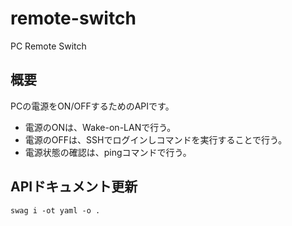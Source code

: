 # remote-switch

PC Remote Switch

## 概要

PCの電源をON/OFFするためのAPIです。

* 電源のONは、Wake-on-LANで行う。
* 電源のOFFは、SSHでログインしコマンドを実行することで行う。
* 電源状態の確認は、pingコマンドで行う。

## APIドキュメント更新
`swag i -ot yaml -o .`
